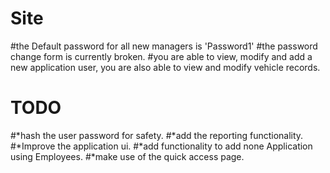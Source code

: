 # Site
#the Default password for all new managers is 'Password1'
#the password change form is currently broken.
#you are able to view, modify and add a new application user, you are also able to view and modify vehicle records.
#                 TODO
#*hash the user password for safety.
#*add the reporting functionality.
#*Improve the application ui.
#*add functionality to add none Application using Employees.
#*make use of the quick access page.
